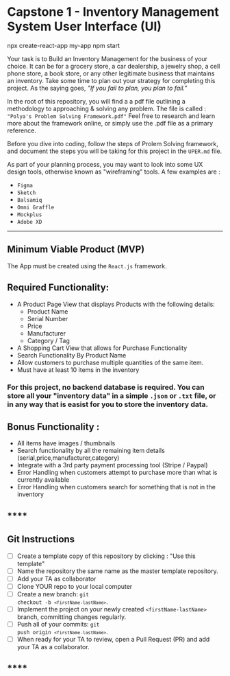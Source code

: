 # Capstone 1 - Inventory Management System User Interface (UI)

npx create-react-app my-app
npm start

Your task is to Build an Inventory Management for the business of your choice. It can be for a grocery store, a car dealership, a jewelry shop, a cell phone store, a book store, or any other legitimate business that maintains an inventory. Take some time to plan out your strategy for completing this project. As the saying goes, <i>"If you fail to plan, you plan to fail."</i>

In the root of this repository, you will find a a pdf file outlining a methodology to approaching & solving any problem. The file is called : <code>"Polya's Problem Solving Framework.pdf"</code> Feel free to research and learn more about the framework online, or simply use the .pdf file as a primary reference.

Before you dive into coding, follow the steps of Prolem Solving framework, and document the steps you will be taking for this project in the <code>UPER.md</code> file.

As part of your planning process, you may want to look into some UX design tools, otherwise known as "wireframing" tools.
A few examples are :

- <code>Figma</code>
- <code>Sketch</code>
- <code>Balsamiq</code>
- <code>Omni Graffle</code>
- <code>Mockplus</code>
- <code>Adobe XD</code>

---

<h2>
    Minimum Viable Product (MVP)
</h2>

The App must be created using the <code>React.js</code> framework.

<h2>
    Required Functionality:
</h2>

- A Product Page View that displays Products with the following details:
  - Product Name
  - Serial Number
  - Price
  - Manufacturer
  - Category / Tag
- A Shopping Cart View that allows for Purchase Functionality
- Search Functionality By Product Name
- Allow customers to purchase multiple quantities of the same item.
- Must have at least 10 items in the inventory

<h3>
    For this project, no backend database is required.  You can store all your "inventory data" in a simple <code>.json</code> or <code>.txt</code> file, or in any way that is easist for you to store the inventory data.
</h3>

<h2>
    Bonus Functionality :
</h2>

- All items have images / thumbnails
- Search functionality by all the remaining item details (serial,price,manufacturer,category)
- Integrate with a 3rd party payment processing tool (Stripe / Paypal)
- Error Handling when customers attempt to purchase more than what is currently available
- Error Handling when customers search for something that is not in the inventory

## **************\*\*\*\***************

## Git Instructions

- [ ] Create a template copy of this repository by clicking : "Use this template"
- [ ] Name the repository the same name as the master template repository.
- [ ] Add your TA as collaborator
- [ ] Clone YOUR repo to your local computer
- [ ] Create a new branch: <code>git checkout -b `<firstName-lastName>`</code>.
- [ ] Implement the project on your newly created `<firstName-lastName>` branch, committing changes regularly.
- [ ] Push all of your commits: <code>git push origin `<firstName-lastName>`</code>.
- [ ] When ready for your TA to review, open a Pull Request (PR) and add your TA as a collaborator.

## **************\*\*\*\***************
